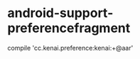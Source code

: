 android-support-preferencefragment
==================================
compile 'cc.kenai.preference:kenai:+@aar'

